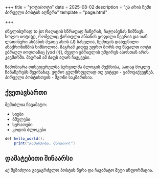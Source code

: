 +++
title = "ჯოტი/იოტი"
date = 2025-08-02
description = "ეს არის ჩემი პირველი პოსტის აღწერა"
template = "page.html"

+++

ინგლისურად to jot რაღაცის სწრაფად ჩაწერას, ჩაჯღაბვნას ნიშნავს. ხოლო იოტი(ჲ), რომელიც ქართული ანბანის ყოფილი წევრია და თან ლათინური ანბანის მეათე ასოს (J) სახელია, ჩემთვის დახვეწილი ანაქრონიზმის სიმბოლოა. მაგრამ კიდევ უფრო შორს თუ წავალთ იოტი ებრაულ იოდთანაც [yod (י)], ძველი ებრაულის უმცირეს ასოსთან არის კავშირში. მაგრამ ამ ძაფს აღარ ჩავყვები. 

წამომიარა თინეიჯერულმა სურვილმა ბლოგის შექმნისა, სადაც მოკლე ჩანაწერებს შევინახავ. უფრო გულწრფელად თუ ვიტყვი - გამოვაქვეყნებ. პირველი პოსტისთვის - მგონი საკმარისია. 



## ქვეთავსართი

შემიძლია ჩავამატო:
- სიები
- ბმულები
- სურათები
- კოდის ბლოკები

``` C#
def hello_world():
    print("გამარჯობა, მსოფლიო!")
```

## დამატებითი შინაარსი

აქ შემიძლია გავაგრძელო პოსტის წერა და ჩავამატო მეტი ინფორმაცია.